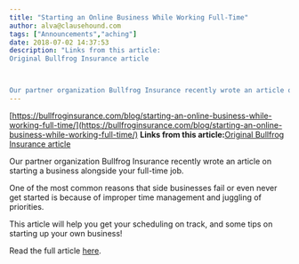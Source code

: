 ```yaml
---
title: "Starting an Online Business While Working Full-Time"
author: alva@clausehound.com
tags: ["Announcements","aching"]
date: 2018-07-02 14:37:53
description: "Links from this article:
Original Bullfrog Insurance article



Our partner organization Bullfrog Insurance recently wrote an article on starti..."
---
```


[https://bullfroginsurance.com/blog/starting-an-online-business-while-working-full-time/](https://bullfroginsurance.com/blog/starting-an-online-business-while-working-full-time/)
**Links from this article:**[Original Bullfrog Insurance article](https://bullfroginsurance.com/blog/starting-an-online-business-while-working-full-time/)

Our partner organization Bullfrog Insurance recently wrote an article on starting a business alongside your full-time job.

One of the most common reasons that side businesses fail or even never get started is because of improper time management and juggling of priorities.

This article will help you get your scheduling on track, and some tips on starting up your own business!

Read the full article [here](https://bullfroginsurance.com/blog/starting-an-online-business-while-working-full-time/).